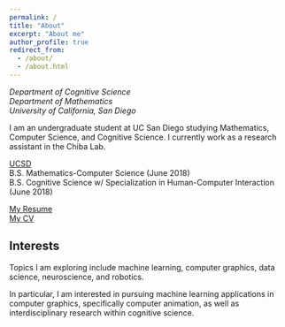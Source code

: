 ```yaml
---
permalink: /
title: "About"
excerpt: "About me"
author_profile: true
redirect_from: 
  - /about/
  - /about.html
---
```

<i>Department of Cognitive Science  
Department of Mathematics  
University of California, San Diego</i>
    
I am an undergraduate student at UC San Diego studying Mathematics, Computer Science, and Cognitive Science. I currently work as a research assistant in the Chiba Lab. 

<u>UCSD</u>  
B.S. Mathematics-Computer Science (June 2018)  
B.S. Cognitive Science w/ Specialization in Human-Computer Interaction (June 2018)  

<span style="color:blue">[My Resume](http://www.andythai.xyz/files/resume.pdf)</span>  
<span style="color:blue">[My CV](http://www.andythai.xyz/files/cv.pdf)</span>  


Interests
------
Topics I am exploring include machine learning, computer graphics, data science, neuroscience, and robotics.   
  
In particular, I am interested in pursuing machine learning applications in computer graphics, specifically computer animation, as well as  interdisciplinary research within cognitive science.
